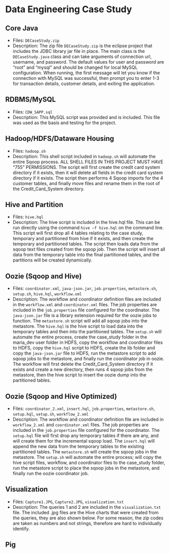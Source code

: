 # Data Engineering Case Study
## Core Java
- Files: `DECaseStudy.zip`
- Description: The zip file `DECaseStudy.zip` is the eclipse project that includes the JDBC library jar file in place. The main class is the `DECaseStudy.java` class and can take arguments of connection url, username, and password. The default values for user and password are “root” and “mysql” and should be changed for local MySQL configuration. When running, the first message will let you know if the connection with MySQL was successful, then prompt you to enter 1-3 for transaction details, customer details, and exiting the application.

## RDBMS/MySQL
- Files: `CDW_SAPP.sql`
- Description: This MySQL script was provided and is included. This file was used as the basis and testing for the project.

## Hadoop/HDFS/Dataware Housing
- Files: `hadoop.sh`
- Description: This shell script included in `hadoop.sh` will automate the entire Sqoop process. ALL SHELL FILES IN THIS PROJECT MUST HAVE “755” PERMISSIONS. The script will first create the credit card system directory if it exists, then it will delete all fields in the credit card system directory if it exists. The script then performs 4 Sqoop imports for the 4 customer tables, and finally move files and rename them in the root of the Credit_Card_System directory.

## Hive and Partition
- Files: `hive.hql`
- Description: The hive script is included in the hive.hql file. This can be run directly using the command `hive –f hive.hql` on the command line. This script will first drop all 4 tables relating to the case study, temporary and partitioned from hive if it exists, and then create the temporary and partitioned tables. The script then loads data from the sqoop text files created from the sqoop job. Then the script will insert all data from the temporary table into the final partitioned tables, and the partitions will be created dynamically. 

## Oozie (Sqoop and Hive)
- Files: `coordinator.xml`, `java-json.jar`, `job.properties`, `metastore.sh`, `setup.sh`, `hive.hql`, `workflow.xml`
- Description: The workflow and coordinator definition files are included in the `workflow.xml` and `coordinator.xml` files. The job properties are included in the `job.properties` file configured for the coordinator. The `java-json.jar` file is a library extension required for the oozie jobs to function. The `metastore.sh` script will add all sqoop jobs into the metastore. The `hive.hql` is the hive script to load data into the temporary tables and then into the partitioned tables. The `setup.sh` will automate the entire process, create the case_study folder in the maria_dev user folder in HDFS, copy the workflow and coordinator files to HDFS, copy the `hive.hql` script to HDFS, create the lib folder and copy the `java-json.jar` file to HDFS, run the metastore script to add sqoop jobs to the metastore, and finally run the coordinator job in oozie. The workflow will first delete the Credit_Card_System directory if it exists and create a new directory, then runs 4 sqoop jobs from the metastore, then the hive script to insert the oozie dump into the partitioned tables.

## Oozie (Sqoop and Hive Optimized)
- Files: `coordinator_2.xml`, `insert.hql`, `job.properties`, `metastore.sh`, `setup.hql`, `setup.sh`, `workflow_2.xml`
- Description: The workflow and coordinator definition file are included in `workflow_2.xml` and `coordinator.xml` files. The job properties are included in the `job.properties` file configured for the coordinator. The `setup.hql` file will first drop any temporary tables if there are any, and will create them for the incremental sqoop load. The `insert.hql` will append the new data from the temporary tables to the existing partitioned tables. The `metastore.sh` will create the sqoop jobs in the metastore. The `setup.sh` will automate the entire process; will copy the hive script files, workflow, and coordinator files to the case_study folder, run the metastore script to place the sqoop jobs in the metastore, and finally run the oozie coordinator job.

## Visualization
- Files: `Capture1.JPG`, `Capture2.JPG`, `visualization.txt`
- Description: The queries 1 and 2 are included in the `visualization.txt` file. The included .jpg files are the Hive charts that were created from the queries, they are also shown below. For some reason, the zip codes are taken as numbers and not strings, therefore are hard to individually identify. 

## Pig